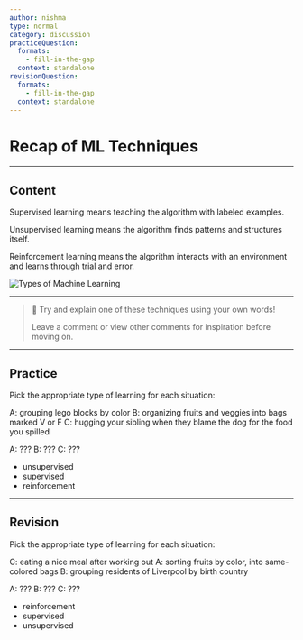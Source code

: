 ```yaml
---
author: nishma
type: normal
category: discussion
practiceQuestion:
  formats:
    - fill-in-the-gap
  context: standalone
revisionQuestion:
  formats:
    - fill-in-the-gap
  context: standalone
---
```


# Recap of ML Techniques

---
## Content

Supervised learning means teaching the algorithm with labeled examples.

Unsupervised learning means the algorithm finds patterns and structures itself.

Reinforcement learning means the algorithm interacts with an environment and learns through trial and error.

![Types of Machine Learning](https://img.enkipro.com/4defd9a1b5371a57af97001e12862c7c.png)

---

> 💬 Try and explain one of these techniques using your own words!
>
> Leave a comment or view other comments for inspiration before moving on.


---
## Practice

Pick the appropriate type of learning for each situation:

A: grouping lego blocks by color
B: organizing fruits and veggies into bags marked V or F 
C: hugging your sibling when they blame the dog for the food you spilled

A: ???
B: ???
C: ???

- unsupervised
- supervised
- reinforcement

---
## Revision

Pick the appropriate type of learning for each situation:

C: eating a nice meal after working out
A: sorting fruits by color, into same-colored bags
B: grouping residents of Liverpool by birth country

A: ???
B: ???
C: ???

- reinforcement
- supervised
- unsupervised